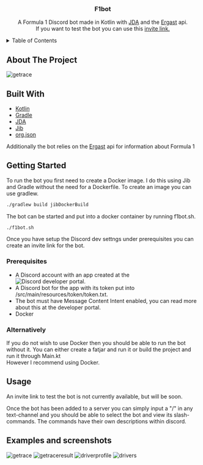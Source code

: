 <!-- PROJECT LOGO -->
<br />
<div align="center">
  <h3 align="center">F1bot</h3>

  <p align="center">
    A Formula 1 Discord bot made in Kotlin with <a href="https://github.com/DV8FromTheWorld/JDA">JDA<a/> and the <a href="https://ergast.com/mrd/">Ergast</a> api.
    <br />
      If you want to test the bot you can use this <a href = "https://discord.com/api/oauth2/authorize?client_id=1091027933298180137&permissions=8&scope=bot+applications.commands">invite link.</a>
  </p>
</div>



<!-- TABLE OF CONTENTS -->
<details>
  <summary>Table of Contents</summary>
  <ol>
    <li>
      <a href="#about-the-project">About The Project</a>
      <ul>
        <li><a href="#built-with">Built With</a></li>
      </ul>
    </li>
    <li>
      <a href="#getting-started">Getting Started</a>
      <ul>
        <li><a href="#prerequisites">Prerequisites</a></li>
      </ul>
    </li>
    <li><a href="#usage">Usage</a></li>
    <li><a href="#examples-and-screenshots">Examples/screenshots</a></li>
  </ol>
</details>



## About The Project

![getrace](https://i.imgur.com/eLIGCvC.png) <br>

## Built With

* [Kotlin](https://kotlinlang.org/)
* [Gradle](https://gradle.org/)
* [JDA](https://github.com/DV8FromTheWorld/JDA)
* [Jib](https://github.com/GoogleContainerTools/jib)
* [org.json](https://github.com/stleary/JSON-java)

Additionally the bot relies on the [Ergast](https://ergast.com/mrd/) api for information about Formula 1

## Getting Started

To run the bot you first need to create a Docker image. I do this using Jib and Gradle without the need for a Dockerfile.
To create an image you can use gradlew. <br>
```sh
./gradlew build jibDockerBuild
```
The bot can be started and put into a docker container by running f1bot.sh. <br>

``` sh
./f1bot.sh
```
Once you have setup the Discord dev settngs under prerequisites you can create an invite link for the bot.

### Prerequisites
* A Discord account with an app created at the ![Discord developer portal](https://discord.com/developers/docs/getting-started).
* A Discord bot for the app with its token put into /src/main/resources/token/token.txt.
* The bot must have Message Content Intent enabled, you can read more about this at the developer portal.
* Docker

### Alternatively
If you do not wish to use Docker then you should be able to run the bot without it. You can either create a fatjar and run it or build the project and run it through Main.kt <br>
However I recommend using Docker.



## Usage
An invite link to test the bot is not currently available, but will be soon.

Once the bot has been added to a server you can simply input a "/" in any text-channel and you should be able to select the bot and view its slash-commands.
The commands have their own descriptions within discord.

## Examples and screenshots

![getrace](https://i.imgur.com/eLIGCvC.png)
![getraceresult](https://i.imgur.com/UdlHbaH.png)
![driverprofile](https://i.imgur.com/dLOXc0H.png)
![drivers](https://i.imgur.com/jlvAdnB.png)
